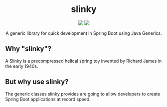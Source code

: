 <center>

# slinky

![](https://img.shields.io/badge/language-PT--BR-brightgreen?style=flat)
![](https://img.shields.io/badge/language-EN-green?style=flat)

A generic library for quick development in Spring Boot using Java Generics.

</center>

## Why "slinky"?

A Slinky is a precompressed helical spring toy invented by Richard James in the early 1940s.

## But why use slinky?

The generic classes slinky provides are going to allow developers to create Spring Boot applications at record speed.
